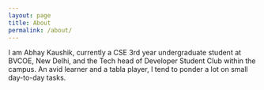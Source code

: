 ```yaml
---
layout: page
title: About
permalink: /about/
---
```


I am  Abhay Kaushik, currently a CSE 3rd year undergraduate student at BVCOE, New Delhi, and the Tech head of Developer Student Club within the campus. An avid learner and a tabla player, I tend to ponder a lot on small day-to-day tasks.   
